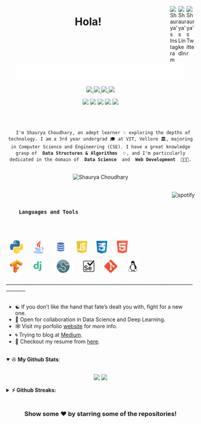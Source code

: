 <a href="https://twitter.com/shaurya_src" target="_blank" rel="nofollow"><img align="right" alt="Shaurya's Twitter" width="22px" src="https://cdn.jsdelivr.net/npm/simple-icons@v3/icons/twitter.svg" /></a><a href="https://www.linkedin.com/in/shaurya-src/" target="_blank" rel="nofollow"><img align="right" alt="Shaurya's LinkedIn" width="22px" src="https://cdn.jsdelivr.net/npm/simple-icons@v3/icons/linkedin.svg" /></a><a href="https://www.instagram.com/shaurya_src/" target="_blank" rel="nofollow"><img align="right" alt="Shaurya's Instagram" width="22px" src="https://cdn.jsdelivr.net/npm/simple-icons@v3/icons/instagram.svg" /></a>

<h1 align="center">Hola!</h1>

<p align="center">
  <a href="https://github.com/shaurya-src" target="_blank">
    <img src="https://github.com/shaurya-src/shaurya-src/blob/main/Assets/Hello%20world.gif" width="450">
  </a>
</p>

<p align="center">
  <a href="https://www.shauryasrc.com" target="_blank">
    <img src="https://img.shields.io/badge/WWW.-shauryasrc.com-critical?style=flat-square&logo=saltstack&logoColor=white">
  </a>
  <a href="https://en.wikipedia.org/wiki/Homo_sapiens" target="_blank">
    <img src="https://img.shields.io/badge/Species-Homo_sapiens-success?style=flat-square&logo=mailchimp&logoColor=white">
  </a>
  <a href="https://en.wikipedia.org/wiki/Life" target="_blank">
    <img src="https://img.shields.io/badge/Status-Stable-success?style=flat-square&logo=gravatar&logoColor=white">
  </a>
  <a href="https://en.wikipedia.org/wiki/Computer_science" target="_blank">
    <img src="https://img.shields.io/badge/My%20jam-Computer%20Science-critical?style=flat-square&logo=electron&logoColor=white">
  </a>
</p>

<p align="center">
  <img src="https://img.shields.io/badge/Windows-10-292e33?style=flat-square&logo=microsoft&logoColor=ffffff">
  <img src="https://img.shields.io/badge/Linux-Kali-292e33?style=flat-square&logo=Arch-Linux&logoColor=ffffff">
  <img src="https://img.shields.io/badge/IDE-PyCharm-292e33?style=flat-square&logo=PyCharm&logoColor=fff">
  <img src="https://img.shields.io/badge/BROWSER-Edge-292e33?style=flat-square&logo=Microsoft-Edge">
  <img src="https://img.shields.io/badge/BROWSER-Tor-292e33?style=flat-square&logo=Tor-Project">
</p>

<br>

<p align="center">
  <code>
  I'm Shaurya Choudhary, an adept learner 💡 exploring the depths of technology. I am a 3rd year undergrad 🎓 at VIT, Vellore 🏛, majoring in Computer Science and Engineering (CSE). I have a great knowledge grasp of <strong> Data Structures & Algorithms </strong> ✨, and I'm particularly dedicated in the domain of <strong> Data Science </strong> and <strong> Web Development </strong> 👨🏻‍💻.
  </code>
</p>

<p align="center">
  <img src="https://komarev.com/ghpvc/?username=shaurya-src" alt="Shaurya Choudhary" />
</p>

<br>

<a href="https://github.com/kittinan/spotify-github-profile" target="blank">
  <img align="right"
    src="https://spotify-github-profile.vercel.app/api/view?uid=214zuzj6g7ndx46cmed74tymq&cover_image=true&theme=default"
    alt="spotify" />
</a>

<h3>
  <code>
    Languages and Tools
  </code>
</h3>

<br>

<p>
  <code><img height="35" hspace=10 src="https://github.com/shaurya-src/shaurya-src/blob/main/Assets/python.png" alt="python"></code>
  <code><img height="35" hspace=10 src="https://github.com/shaurya-src/shaurya-src/blob/main/Assets/java.png" alt="java"></code>
  <code><img height="35" hspace=10 src="https://github.com/shaurya-src/shaurya-src/blob/main/Assets/sql.png" alt="sql"></code>
  <code><img height="35" hspace=10 src="https://github.com/shaurya-src/shaurya-src/blob/main/Assets/js.png" alt="js"></code>
  <code><img height="35" hspace=10 src="https://github.com/shaurya-src/shaurya-src/blob/main/Assets/css.png" alt="css"></code>
  <code><img height="35" hspace=10 src="https://github.com/shaurya-src/shaurya-src/blob/main/Assets/html.png" alt="html"></code>
</p>

<p>
<code><img height="35" hspace=10 src="https://github.com/shaurya-src/shaurya-src/blob/main/Assets/Tensorflow.png" alt="Tensorflow"></code>
<code><img height="35" hspace=10 src="https://github.com/shaurya-src/shaurya-src/blob/main/Assets/django.png" alt="Django"></code>
<code><img height="35" hspace=10 src="https://github.com/shaurya-src/shaurya-src/blob/main/Assets/scipy.png" alt="scipy"></code>
<code><img height="35" hspace=10 src="https://github.com/shaurya-src/shaurya-src/blob/main/Assets/selenium.png" alt="selenium"></code>
<code><img height="35" hspace=10 src="https://github.com/shaurya-src/shaurya-src/blob/main/Assets/git.png" alt="git"></code>
<code><img height="35" hspace=10 src="https://github.com/shaurya-src/shaurya-src/blob/main/Assets/linux.png" alt="linux"></code>
</p>
______________________________________________________________________________________

<br>
<br>

- ☯️ If you don’t like the hand that fate’s dealt you with, fight for a new one. <br>
- 🤝 Open for collaboration in Data Science and Deep Learning. <br>
- 🕸️ Visit my porfolio [website](https://www.shauryasrc.com/) for more info. <br>
- 🌀 Trying to blog at [Medium](https://shaurya-src.medium.com/). <br>
- 📃 Checkout my resume from [here](https://github.com/shaurya-src/shaurya-src/blob/main/Assets/ShauryaResume.pdf).

<br>

<details open>
 <summary> ✇ <b>My Github Stats</b>: </summary>
<br>
<p align = "center">
  <img src = "https://github-readme-stats.vercel.app/api?username=shaurya-src&show_icons=true&theme=tokyonight&include_all_commits=true&count_private=true&line_height=27">
  <img src = "https://github-readme-stats.vercel.app/api/top-langs/?username=shaurya-src&hide=TeX,HTML&theme=tokyonight">
</p>
</details>

<details>	
  <summary><b>⚡ Github Streaks:</b></summary>
  <img height="200em" src="https://github-readme-streak-stats.herokuapp.com/?user=shaurya-src&hide_border=true" />
</details>

#

<div align="center">

### Show some ❤️ by starring some of the repositories!

</div>
